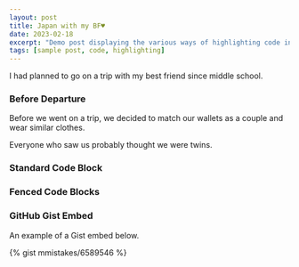 ```yaml
---
layout: post
title: Japan with my BF♥️
date: 2023-02-18
excerpt: "Demo post displaying the various ways of highlighting code in Markdown."
tags: [sample post, code, highlighting]
---
```


I had planned to go on a trip with my best friend since middle school.



### Before Departure 

Before we went on a trip, we decided to match our wallets as a couple and wear similar clothes.

Everyone who saw us probably thought we were twins.





### Standard Code Block

    


### Fenced Code Blocks




### GitHub Gist Embed

An example of a Gist embed below.

{% gist mmistakes/6589546 %}
